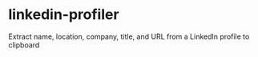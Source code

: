 # linkedin-profiler
Extract name, location, company, title, and URL from a LinkedIn profile to clipboard
